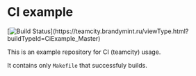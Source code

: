 # CI example

[![Build Status](https://teamcity.brandymint.ru/app/rest/builds/aggregated/strob:(buildType:(id:CiExample_Master))/statusIcon.svg)](https://teamcity.brandymint.ru/viewType.html?buildTypeId=CiExample_Master)

This is an example repository for CI (teamcity) usage.

It contains only `Makefile` that successfuly builds.
